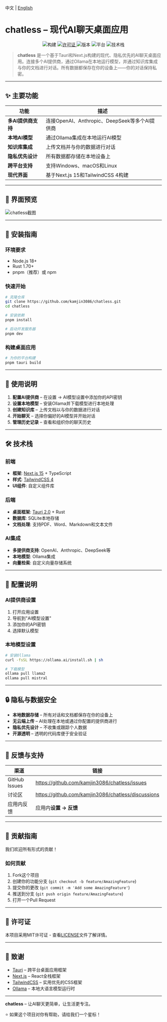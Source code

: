 中文 | [English](README.md)

# chatless – 现代AI聊天桌面应用

<p align="center">
  <img alt="构建" src="https://img.shields.io/badge/build-manual-blue" />
  <a href="https://github.com/kamjin3086/chatless/blob/main/LICENSE">
    <img alt="许可证" src="https://img.shields.io/github/license/kamjin3086/chatless" />
  </a>
  <img alt="版本" src="https://img.shields.io/github/package-json/v/kamjin3086/chatless?filename=package.json&color=blueviolet" />
  <img alt="平台" src="https://img.shields.io/badge/platform-Windows%20%7C%20macOS%20%7C%20Linux-lightgrey" />
  <img alt="技术栈" src="https://img.shields.io/badge/tech%20stack-Tauri%202.0%20%7C%20Next.js%2015%20%7C%20Rust-blue" />
</p>

> **chatless** 是一个基于Tauri和Next.js构建的现代、隐私优先的AI聊天桌面应用。连接多个AI提供商，通过Ollama在本地运行模型，并通过知识库集成与你的文档进行对话。所有数据都保存在你的设备上——你的对话保持私密。

---

## ✨ 主要功能
| 功能 | 描述 |
| --- | --- |
| **多AI提供商支持** | 连接OpenAI、Anthropic、DeepSeek等多个AI提供商 |
| **本地AI模型** | 通过Ollama集成在本地运行AI模型 |
| **知识库集成** | 上传文档并与你的数据进行对话 |
| **隐私优先设计** | 所有数据都存储在本地设备上 |
| **跨平台支持** | 支持Windows、macOS和Linux |
| **现代界面** | 基于Next.js 15和TailwindCSS 4构建 |

---

## 📸 界面预览  

![chatless截图](public/tauri-nextjs-template-2_screenshot.png)

---

## 🚀 安装指南  

### 环境要求
- Node.js 18+ 
- Rust 1.70+
- pnpm（推荐）或 npm

### 快速开始
```bash
# 克隆仓库
git clone https://github.com/kamjin3086/chatless.git
cd chatless

# 安装依赖
pnpm install

# 启动开发服务器
pnpm dev
```

### 构建桌面应用
```bash
# 为你的平台构建
pnpm tauri build
```

---

## 📝 使用说明
1. **配置AI提供商** – 在设置 → AI模型设置中添加你的API密钥
2. **设置本地模型** – 安装Ollama并下载模型进行本地处理
3. **创建知识库** – 上传文档以与你的数据进行对话
4. **开始聊天** – 选择你偏好的AI模型并开始对话
5. **管理历史记录** – 查看和组织你的聊天历史

---

## 🛠️ 技术栈

### 前端
- **框架**: [Next.js 15](https://nextjs.org/) + TypeScript
- **样式**: [TailwindCSS 4](https://tailwindcss.com/)
- **UI组件**: 自定义组件库

### 后端
- **桌面框架**: [Tauri 2.0](https://v2.tauri.app/) + Rust
- **数据库**: SQLite本地存储
- **文档处理**: 支持PDF、Word、Markdown和文本文件

### AI集成
- **多提供商支持**: OpenAI、Anthropic、DeepSeek等
- **本地模型**: Ollama集成
- **向量检索**: 自定义向量存储系统

---

## 🔧 配置说明

### AI提供商设置
1. 打开应用设置
2. 导航到"AI模型设置"
3. 添加你的API密钥
4. 选择默认模型

### 本地模型设置
```bash
# 安装Ollama
curl -fsSL https://ollama.ai/install.sh | sh

# 下载模型
ollama pull llama2
ollama pull mistral
```

---

## 🔒 隐私与数据安全
* **本地数据存储** – 所有对话和文档都保存在你的设备上
* **无云端上传** – AI处理在本地或通过你配置的提供商进行
* **隐私优先设计** – 不收集或跟踪个人数据
* **开源透明** – 透明的代码库便于安全验证

---

## 💬 反馈与支持
| 渠道 | 链接 |
| --- | --- |
| GitHub Issues | <https://github.com/kamjin3086/chatless/issues> |
| 讨论区 | <https://github.com/kamjin3086/chatless/discussions> |
| 应用内反馈 | 应用内**设置 → 反馈** |

---

## 🤝 贡献指南

我们欢迎所有形式的贡献！

### 如何贡献
1. Fork这个项目
2. 创建你的功能分支 (`git checkout -b feature/AmazingFeature`)
3. 提交你的更改 (`git commit -m 'Add some AmazingFeature'`)
4. 推送到分支 (`git push origin feature/AmazingFeature`)
5. 打开一个Pull Request

---

## 📜 许可证

本项目采用MIT许可证 - 查看[LICENSE](LICENSE)文件了解详情。

---

## 🙏 致谢

- [Tauri](https://tauri.app/) – 跨平台桌面应用框架
- [Next.js](https://nextjs.org/) – React全栈框架
- [TailwindCSS](https://tailwindcss.com/) – 实用优先的CSS框架
- [Ollama](https://ollama.ai/) – 本地大语言模型运行时

---

<p align="center">

**chatless** – 让AI聊天更简单，让生活更专注。

⭐ 如果这个项目对你有帮助，请给我们一个星标！

</p> 